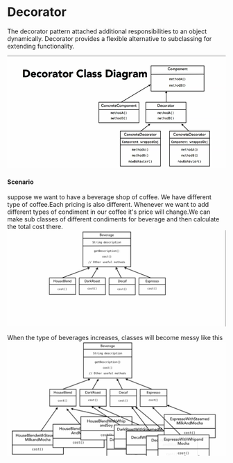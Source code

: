 # Decorator 

The decorator pattern attached additional responsibilities 
to an object dynamically. Decorator provides a flexible
alternative to subclassing for extending functionality.

![img.png](img.png)

#### Scenario
suppose we want to have a beverage shop of coffee. We have 
different type of coffee.Each pricing is also different. Whenever 
we want to add different types of condiment in our coffee it's price will 
change.We can make sub classes of different condiments for beverage 
and then calculate the total cost there. 
![img_1.png](img_1.png)



When the type of beverages increases, classes will become messy like this
![img_2.png](img_2.png)